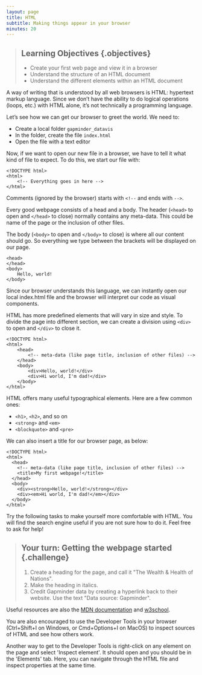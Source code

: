 ```yaml
---
layout: page
title: HTML
subtitle: Making things appear in your browser
minutes: 20
---
```


> ## Learning Objectives {.objectives}
>
> * Create your first web page and view it in a browser
> * Understand the structure of an HTML document
> * Understand the different elements within an HTML document

A way of writing that is understood by all web browsers is HTML:
hypertext markup language. Since we don’t have the ability to do
logical operations (loops, etc.) with HTML alone, it’s
not technically a programming language.

Let’s see how we can get our browser to greet the world. We need to:

* Create a local folder `gapminder_datavis`
* In the folder, create the file `index.html`
* Open the file with a text editor

Now, if we want to open our new file in a browser, we have to tell it what kind of
file to expect. To do this, we start our file with:

~~~ {.html}
<!DOCTYPE html>
<html>
	<!-- Everything goes in here -->
</html>
~~~

Comments (ignored by the browser) starts with `<!--` and ends with `-->`.

Every good webpage consists of a head and a body.
The header (`<head>` to open and `</head>` to close) normally
contains any meta-data. This could be name of the page or
the inclusion of other files.

The body (`<body>` to open and `</body>` to close) is where all our content
should go. So everything we type between the brackets will be displayed
on our page.

~~~ {.html}
<head>
</head>
<body>
	Hello, world!
</body>
~~~

Since our browser understands this language, we can instantly
open our local index.html file and the browser will interpret our
code as visual components.

HTML has more predefined elements that will vary in size and style.
To divide the page into different section, we can create a division
using `<div>` to open and `</div>` to close it.

~~~ {.html}
<!DOCTYPE html>
<html>
	<head>
		<!-- meta-data (like page title, inclusion of other files) -->
	</head>
	<body>
		<div>Hello, world!</div>
		<div>Hi world, I'm dad!</div>
	</body>
</html>
~~~

HTML offers many useful typographical elements. Here are a few common ones:

 * `<h1>`, `<h2>`, and so on
 * `<strong>` and `<em>`
 * `<blockquote>` and `<pre>`

We can also insert a title for our browser page, as below:

~~~ {.html}
<!DOCTYPE html>
<html>
  <head>
    <!-- meta-data (like page title, inclusion of other files) -->
    <title>My first webpage!</title>
  </head>
  <body>
    <div><strong>Hello, world!</strong></div>
    <div><em>Hi world, I'm dad!</em></div>
  </body>
</html>
~~~

Try the following tasks to make yourself more comfortable with HTML. You will
find the search engine useful if you are not sure how to do it. Feel free to 
ask for help!

> ## Your turn: Getting the webpage started {.challenge}
>
> 1. Create a heading for the page, and call it "The Wealth & Health of Nations".
> 2. Make the heading in italics. 
> 3. Credit Gapminder data by creating a hyperlink back to their website. Use
>    the text "Data source: Gapminder". 

Useful resources are also the [MDN documentation](https://developer.mozilla.org/en-US/) and [w3school](http://www.w3schools.com).

You are also encouraged to use the Developer Tools in your browser (Ctrl+Shift+I
on Windows, or Cmd+Options+I on MacOS) to inspect sources of HTML and see how
others work.

Another way to get to the Developer Tools is right-click on any element on the page and select 'Inspect element'. It should open and you should be in the 'Elements' tab. Here, you can navigate through the HTML file and inspect properties at the same time.
